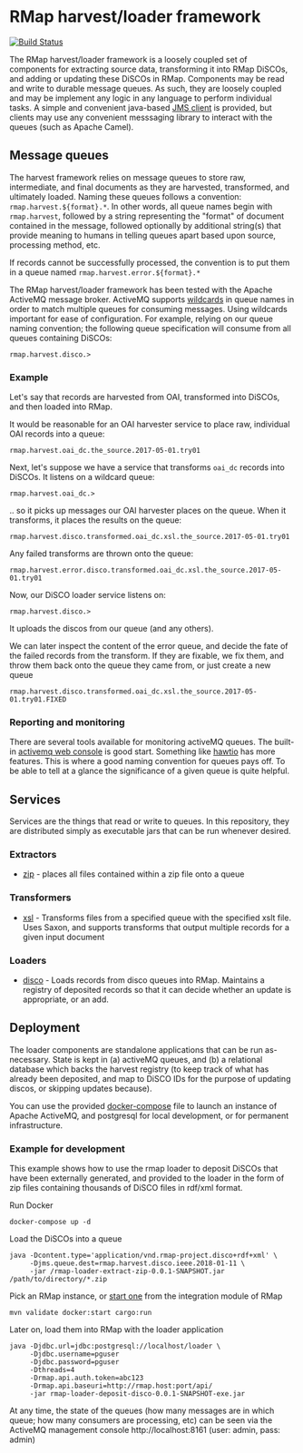 
# RMap harvest/loader framework

[![Build Status](https://travis-ci.org/rmap-project/rmap-loader.png?branch=master)](https://travis-ci.org/rmap-project/rmap-loader)

The RMap harvest/loader framework is a loosely coupled set of components for extracting source data, transforming it into RMap DiSCOs, and adding or updating these DiSCOs in RMap.  Components may be read and write to durable message queues.  As such, they are loosely coupled and may be implement any logic in any language to perform individual tasks.  A simple and convenient java-based [JMS client](rmap-loader-jms/README.md) is provided, but clients may use any convenient messsaging library to interact with the queues (such as Apache Camel).

## Message queues

The harvest framework relies on message queues to store raw, intermediate, and final documents as they are harvested, transformed, and ultimately loaded.  Naming these queues follows a convention: `rmap.harvest.${format}.*`.  In other words, all queue names begin with `rmap.harvest`, followed by a string representing the "format" of document contained in the message, followed optionally by additional string(s) that provide meaning to humans in telling queues apart based upon source, processing method, etc.

If records cannot be successfully processed, the convention is to put them in a queue named `rmap.harvest.error.${format}.*`

The RMap harvest/loader framework has been tested with the Apache ActiveMQ message broker.  ActiveMQ supports [wildcards](http://activemq.apache.org/wildcards.html) in queue names in order to match multiple queues for consuming messages.  Using wildcards important for ease of configuration.  For example, relying on our queue naming convention; the following queue specification will consume from all queues containing DiSCOs:

    rmap.harvest.disco.>
    
### Example

Let's say that records are harvested from OAI, transformed into DiSCOs, and then loaded into RMap.

It would be reasonable for an OAI harvester service to place raw, individual OAI records into a queue:

    rmap.harvest.oai_dc.the_source.2017-05-01.try01
    
Next, let's suppose we have a service that transforms `oai_dc` records into DiSCOs.  It listens on a wildcard queue:

    rmap.harvest.oai_dc.>
    
.. so it picks up messages our OAI harvester places on the queue.  When it transforms, it places the results on the queue:

    rmap.harvest.disco.transformed.oai_dc.xsl.the_source.2017-05-01.try01
    
Any failed transforms are thrown onto the queue:

    rmap.harvest.error.disco.transformed.oai_dc.xsl.the_source.2017-05-01.try01
    
Now, our DiSCO loader service listens on:

    rmap.harvest.disco.>
    
It uploads the discos from our queue (and any others).

We can later inspect the content of the error queue, and decide the fate of the failed records from the transform.  If they are fixable, we fix them, and throw them back onto the queue they came from, or just create a new queue

    rmap.harvest.disco.transformed.oai_dc.xsl.the_source.2017-05-01.try01.FIXED
    
### Reporting and monitoring

There are several tools available for monitoring activeMQ queues.  The built-in [activemq web console](http://activemq.apache.org/web-console.html) is good start.  Something like [hawtio](http://bennet-schulz.com/2016/07/apache-activemq-and-hawtio.html) has more features.  This is where a good naming convention for queues pays off.  To be able to tell at a glance the significance of a given queue is quite helpful.

## Services

Services are the things that read or write to queues.  In this repository, they are distributed simply as executable jars that can be run whenever desired.  

### Extractors

* [zip](rmap-loader-extract-zip/README.md) - places all files contained within a zip file onto a queue

### Transformers

* [xsl](rmap-loader-transform-xsl/README.md) - Transforms files from a specified queue with the specified xslt file.  Uses Saxon, and supports transforms that output multiple records for a given input document

### Loaders

* [disco](rmap-loader-deposit-disco/README.md) - Loads records from disco queues into RMap.  Maintains a registry of deposited records so that it can decide whether an update is appropriate, or an add.

## Deployment

The loader components are standalone applications that can be run as-necessary.  State is kept in (a) activeMQ queues, and (b) a relational database which backs the harvest registry (to keep track of what has already been deposited, and map to DiSCO IDs for the purpose of updating discos, or skipping updates because).

You can use the provided [docker-compose](docker-compose.yml) file to launch an instance of Apache ActiveMQ, and postgresql for local development, or for permanent infrastructure.

### Example for development
This example shows how to use the rmap loader to deposit DiSCOs that have been externally generated, and provided to the loader in the form of zip files containing thousands of DiSCO files in rdf/xml format.


Run Docker

    docker-compose up -d

Load the DiSCOs into a queue

    java -Dcontent.type='application/vnd.rmap-project.disco+rdf+xml' \
         -Djms.queue.dest=rmap.harvest.disco.ieee.2018-01-11 \
         -jar /rmap-loader-extract-zip-0.0.1-SNAPSHOT.jar /path/to/directory/*.zip

Pick an RMap instance, or [start one](https://github.com/rmap-project/rmap/blob/master/DEVELOPER.md#running-rmap) from the integration module of RMap

    mvn validate docker:start cargo:run

Later on, load them into RMap with the loader application

    java -Djdbc.url=jdbc:postgresql://localhost/loader \
         -Djdbc.username=pguser
         -Djdbc.password=pguser
         -Dthreads=4
         -Drmap.api.auth.token=abc123
         -Drmap.api.baseuri=http://rmap.host:port/api/
         -jar rmap-loader-deposit-disco-0.0.1-SNAPSHOT-exe.jar

At any time, the state of the queues (how many messages are in which queue; how many consumers are processing, etc) can be seen via the ActiveMQ management console http://localhost:8161 (user: admin, pass: admin)
